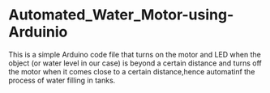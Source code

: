 # Automated_Water_Motor-using-Arduinio

This is a simple Arduino code file that turns on the motor and LED when the object (or water level in our case) is beyond a certain distance and turns off the motor when it comes close to a certain distance,hence automatinf the process of water filling in tanks.

